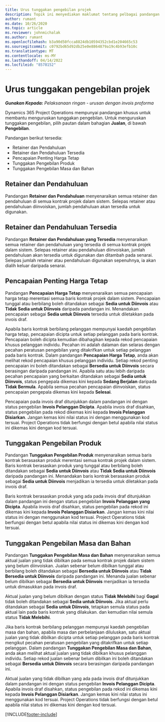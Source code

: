 ```yaml
---
title: Urus tunggakan pengebilan projek
description: Topik ini menyediakan maklumat tentang pelbagai pandangan yang tersedia untuk digunakan apabila menguruskan tunggakan pengebilan pada projek.
author: rumant
ms.date: 10/26/2020
ms.topic: article
ms.reviewer: johnmichalak
ms.author: rumant
ms.openlocfilehash: b3a90d50fcca8824db10594352cbd1e204665c53
ms.sourcegitcommit: c0792bd65d92db25e0e8864879a19c4b93efb10c
ms.translationtype: MT
ms.contentlocale: ms-MY
ms.lasthandoff: 04/14/2022
ms.locfileid: "8578152"
---
```

# <a name="manage-project-billing-backlog"></a>Urus tunggakan pengebilan projek 

_**Gunakan Kepada:** Pelaksanaan ringan - urusan dengan invois proforma_

Dynamics 365 Project Operations mempunyai pandangan khusus untuk membantu menguruskan tunggakan pengebilan. Untuk menguruskan tunggakan pengebilan, pilih pautan dalam bahagian **Jualan**, di bawah **Pengebilan**. 

Pandangan berikut tersedia:

- Retainer dan Pendahuluan
- Retainer dan Pendahuluan Tersedia
- Pencapaian Penting Harga Tetap
- Tunggakan Pengebilan Produk
- Tunggakan Pengebilan Masa dan Bahan

## <a name="retainers-and-advances"></a>Retainer dan Pendahuluan

Pandangan **Retainer dan Pendahuluan** menyenaraikan semua retainer dan pendahuluan di semua kontrak projek dalam sistem. Selepas retainer atau pendahuluan diinvoiskan, jumlah pendahuluan akan tersedia untuk digunakan.

## <a name="available-retainers-and-advances"></a>Retainer dan Pendahuluan Tersedia

Pandangan **Retainer dan Pendahuluan yang Tersedia** menyenaraikan semua retainer dan pendahuluan yang tersedia di semua kontrak projek dalam sistem. Selepas retainer atau pendahuluan diinvoiskan, jumlah pendahuluan akan tersedia untuk digunakan dan ditambah pada senarai. Selepas jumlah retainer atau pendahuluan digunakan sepenuhnya, ia akan dialih keluar daripada senarai.

## <a name="fixed-price-milestones"></a>Pencapaian Penting Harga Tetap

Pandangan **Pencapaian Harga Tetap** menyenaraikan semua pencapaian harga tetap merentasi semua baris kontrak projek dalam sistem. Pencapaian tunggal atau berbilang boleh ditandakan sebagai **Sedia untuk Diinvois** atau **Tidak Sedia untuk Diinvois** daripada pandangan ini. Menandakan pencapaian sebagai **Sedia untuk Diinvois** tersedia untuk diletakkan pada invois draf.

Apabila baris kontrak berbilang pelanggan mempunyai kaedah pengebilan harga tetap, pencapaian dicipta untuk setiap pelanggan pada baris kontrak. Pencapaian boleh dicipta kemudian dibahagikan kepada rekod pencapaian khusus pelanggan individu. Pecahan ini adalah dalaman dan selaras dengan pecahan peratusan pengebilan yang ditakrifkan untuk setiap pelanggan pada baris kontrak. Dalam pandangan **Pencapaian Harga Tetap**, anda akan melihat rekod pencapaian khusus pelanggan individu. Setiap rekod penting pencapaian ini boleh ditandakan sebagai **Bersedia untuk Diinvois** secara berasingan daripada pandangan ini. Apabila satu atau lebih daripada pecahan pencapaian yang berkaitan ditandakan sebagai **Sedia untuk Diinvois**, status pengepala dikemas kini kepada **Sedang Berjalan** daripada **Tidak Bermula**. Apabila semua pecahan pencapaian diinvoiskan, status pencapaian pengepala dikemas kini kepada **Selesai**.

Pencapaian pada invois draf ditunjukkan dalam pandangan ini dengan status pengebilan **Invois Pelanggan Dicipta**. Apabila invois draf disahkan, status pengebilan pada rekod dikemas kini kepada **Invois Pelanggan Disiarkan**. Jangan kemas kini nilai status ini dengan menggunakan kod tersuai. Project Operations tidak berfungsi dengan betul apabila nilai status ini dikemas kini dengan kod tersuai.

## <a name="product-billing-backlog"></a>Tunggakan Pengebilan Produk

Pandangan **Tunggakan Pengebilan Produk** menyenaraikan semua baris kontrak berasaskan produk merentasi semua kontrak projek dalam sistem. Baris kontrak berasaskan produk yang tunggal atau berbilang boleh ditandakan sebagai **Sedia untuk Diinvois** atau **Tidak Sedia untuk Diinvois** daripada pandangan ini. Menandakan baris kontrak berasaskan produk sebagai **Sedia untuk Diinvois** menjadikan ia tersedia untuk diletakkan pada invois draf.

Baris kontrak berasaskan produk yang ada pada invois draf ditunjukkan dalam pandangan ini dengan status pengebilan **Invois Pelanggan yang Dicipta**. Apabila invois draf disahkan, status pengebilan pada rekod ini dikemas kini kepada **Invois Pelanggan Disiarkan**. Jangan kemas kini nilai status ini dengan menggunakan kod tersuai. Project Operations tidak berfungsi dengan betul apabila nilai status ini dikemas kini dengan kod tersuai.

## <a name="time-and-material-billing-backlog"></a>Tunggakan Pengebilan Masa dan Bahan

Pandangan **Tunggakan Pengebilan Masa dan Bahan** menyenaraikan semua aktual jualan yang tidak dibilkan pada semua kontrak projek dalam sistem yang belum diinvoiskan. Jualan sebenar belum dibilkan tunggal atau berbilang boleh ditandakan sebagai **Bersedia untuk Diinvois** atau **Tidak Bersedia untuk Diinvois** daripada pandangan ini. Menanda jualan sebenar belum dibilkan sebagai **Bersedia untuk Diinvois** menjadikan ia tersedia untuk dimasukkan pada invois draf.

Aktual jualan yang belum dibilkan dengan status **Tidak Melebihi** bagi **Gagal** tidak boleh ditandakan sebagai **Sedia untuk Diinvois**. Jika aktual perlu ditandakan sebagai **Sedia untuk Diinvois**, tetapkan semula status pada aktual lain pada baris kontrak yang dilakukan. dan kemudian nilai semula status **Tidak Melebihi**.

Jika baris kontrak berbilang pelanggan mempunyai kaedah pengebilan masa dan bahan, apabila masa dan perbelanjaan diluluskan, satu aktual jualan yang tidak dibilkan dicipta untuk setiap pelanggan pada baris kontrak mengikut pecahan peratusan pengebilan yang ditakrifkan untuk setiap pelanggan. Dalam pandangan **Tunggakan Pengebilan Masa dan Bahan**, anda akan melihat aktual jualan yang tidak dibilkan khusus pelanggan individu. Setiap rekod jualan sebenar belum dibilkan ini boleh ditandakan sebagai **Bersedia untuk Diinvois** secara berasingan daripada pandangan ini.

Aktual jualan yang tidak dibilkan yang ada pada invois draf ditunjukkan dalam pandangan ini dengan status pengebilan **Invois Pelanggan Dicipta**. Apabila invois draf disahkan, status pengebilan pada rekod ini dikemas kini kepada **Invois Pelanggan Disiarkan**. Jangan kemas kini nilai status ini menggunakan kod tersuai. Project Operations tidak berfungsi dengan betul apabila nilai status ini dikemas kini dengan kod tersuai.


[!INCLUDE[footer-include](../../includes/footer-banner.md)]
